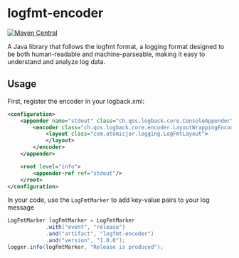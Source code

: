 # logfmt-encoder

[![Maven Central](https://maven-badges.herokuapp.com/maven-central/com.atomicjar/logfmt-encoder/badge.svg)](https://maven-badges.herokuapp.com/maven-central/com.atomicjar/logfmt-encoder)

A Java library that follows the logfmt format, a logging format designed to be both human-readable and machine-parseable, 
making it easy to understand and analyze log data.

## Usage

First, register the encoder in your logback.xml:

```xml
<configuration>
    <appender name="stdout" class="ch.qos.logback.core.ConsoleAppender">
        <encoder class="ch.qos.logback.core.encoder.LayoutWrappingEncoder">
            <layout class="com.atomicjar.logging.LogFmtLayout">
            </layout>
        </encoder>
    </appender>

    <root level="info">
        <appender-ref ref="stdout"/>
    </root>
</configuration>
```

In your code, use the `LogFmtMarker` to add key-value pairs to your log message

```java
LogFmtMarker logFmtMarker = LogFmtMarker
            .with("event", "release")
            .and("artifact", "logfmt-encoder")
            .and("version", "1.0.0");
logger.info(logFmtMarker, "Release is produced");
```

